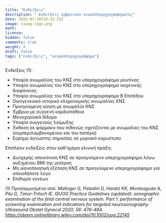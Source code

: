 ```yaml
---
title: "Ενδείξεις"
description: " Ενδείξεις εμβρυικού νευροϋπερηχογραφήματος"
date: 2025-03-28T18:33:23Z
image: isuog-logo.png
math: 
license: 
hidden: false
comments: true
weight: 4
draft: false
tags: ["ενδείξεις", "νευροϋπερηχογράφημα"]
---
```


Ενδείξεις (1):

- Υποψία ανωμαλίας του ΚΝΣ στο υπερηχογράφημα ρουτίνας
- Υποψία ανωμαλίας του ΚΝΣ στο υπερηχογράφημα αυχενικής διαφάνειας
- Υποψία ανωμαλίας του ΚΝΣ στο υπερηχογράφημα Β Επιπέδου
- Οικογενειακό ιστορικό κληρονομικής ανωμαλίας ΚΝΣ
- Προηγούμενη κύηση με ανωμαλία ΚΝΣ
- Έμβρυο με συγγενή καρδιοπάθεια
- Μονοχοριακά δίδυμα
- Υποψία συγγενούς λοίμωξης
- Έκθεση σε φάρμακα που πιθανώς σχετίζονται με ανωμαλίες του ΚΝΣ (συμπεριλαμβανομένου και του πατέρα)
- Εύρημα άγνωστης σημασίας σε μοριακό καρυότυπο

Επιπλέον ενδείξεις στην καθ'ημέρα κλινική πράξη:

- Δυσχερής απεικόνιση ΚΝΣ σε προηγούμενο υπερηχογράφημα λόγω αυξημένου ΒΜΙ της μητέρας
- Μη ικανοποιητική εξέταση ΚΝΣ σε προηγούμενο υπερηχογράφημα για οποιοδήποτε λόγο
- Επιθυμία γονέων

(1) Προσαρμοσμένο από: 
*Malinger G, Paladini D, Haratz KK, Monteagudo A, Pilu G, Timor-Tritsch IE.
ISUOG Practice Guidelines (updated): sonographic examination of the fetal central nervous system. Part 1: performance of screening examination and indications for targeted neurosonography. Ultrasound Obstet Gynecol 2020; 56: 476–484. https://obgyn.onlinelibrary.wiley.com/doi/10.1002/uog.22145*